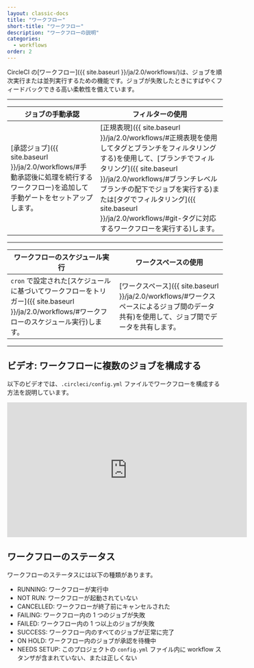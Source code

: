 ```yaml
---
layout: classic-docs
title: "ワークフロー"
short-title: "ワークフロー"
description: "ワークフローの説明"
categories:
  - workflows
order: 2
---
```


CircleCI の[ワークフロー]({{ site.baseurl }}/ja/2.0/workflows/)は、ジョブを順次実行または並列実行するための機能です。ジョブが失敗したときにすばやくフィードバックできる高い柔軟性を備えています。

<hr />

| ジョブの手動承認                                                                                                     | フィルターの使用                                                                                                                                                                                                                  |
| ------------------------------------------------------------------------------------------------------------ | ------------------------------------------------------------------------------------------------------------------------------------------------------------------------------------------------------------------------- |
| [承認ジョブ]({{ site.baseurl }}/ja/2.0/workflows/#手動承認後に処理を続行するワークフロー)を追加して手動ゲートをセットアップします。 &nbsp;&nbsp;&nbsp;&nbsp; | [正規表現]({{ site.baseurl }}/ja/2.0/workflows/#正規表現を使用してタグとブランチをフィルタリングする)を使用して、[ブランチでフィルタリング]({{ site.baseurl }}/ja/2.0/workflows/#ブランチレベルブランチの配下でジョブを実行する)または[タグでフィルタリング]({{ site.baseurl }}/ja/2.0/workflows/#git-タグに対応するワークフローを実行する)します。                  |

<hr />

| ワークフローのスケジュール実行                                                                                                      | ワークスペースの使用                                                                             |
| -------------------------------------------------------------------------------------------------------------------- | -------------------------------------------------------------------------------------- |
| `cron` で設定された[スケジュールに基づいてワークフローをトリガー]({{ site.baseurl }}/ja/2.0/workflows/#ワークフローのスケジュール実行)します。&nbsp;&nbsp;&nbsp;&nbsp; | [ワークスペース]({{ site.baseurl }}/ja/2.0/workflows/#ワークスペースによるジョブ間のデータ共有)を使用して、ジョブ間でデータを共有します。 |

<hr />

## ビデオ: ワークフローに複数のジョブを構成する

以下のビデオでは、`.circleci/config.yml` ファイルでワークフローを構成する方法を説明しています。

<div class="video-wrapper">
<iframe width="560" height="315" src="https://www.youtube.com/embed/3V84yEz6HwA" frameborder="0" allow="autoplay; encrypted-media" allowfullscreen mark="crwd-mark"></iframe>
</div>

## ワークフローのステータス

ワークフローのステータスには以下の種類があります。

- RUNNING: ワークフローが実行中
- NOT RUN: ワークフローが起動されていない
- CANCELLED: ワークフローが終了前にキャンセルされた
- FAILING: ワークフロー内の 1 つのジョブが失敗
- FAILED: ワークフロー内の 1 つ以上のジョブが失敗
- SUCCESS: ワークフロー内のすべてのジョブが正常に完了
- ON HOLD: ワークフロー内のジョブが承認を待機中
- NEEDS SETUP: このプロジェクトの `config.yml` ファイル内に workflow スタンザが含まれていない、または正しくない
